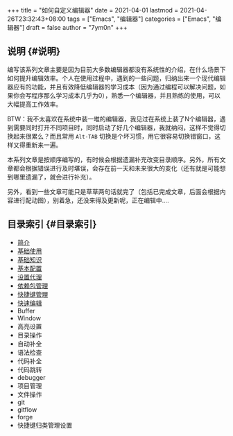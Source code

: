 +++
title = "如何自定义编辑器"
date = 2021-04-01
lastmod = 2021-04-26T23:32:43+08:00
tags = ["Emacs", "编辑器"]
categories = ["Emacs", "编辑器"]
draft = false
author = "7ym0n"
+++

## 说明 {#说明}

编写该系列文章主要是因为目前大多数编辑器都没有系统性的介绍，在什么场景下如何提升编辑效率。个人在使用过程中，遇到的一些问题，归纳出来一个现代编辑器应有的功能，并且有效降低编辑器的学习成本（因为通过编程可以解决问题，如果你会写程序那么学习成本几乎为0），熟悉一个编辑器，并且熟练的使用，可以大幅提高工作效率。

BTW：我不太喜欢在系统中装一堆的编辑器，我见过在系统上装了N个编辑器，遇到需要同时打开不同项目时，同时启动了好几个编辑器，我就纳闷，这样不觉得切换起来很累么？而且常用 `Alt-TAB` 切换是个坏习惯，用它很容易切换错窗口，这样又得重新来一遍。

本系列文章是按顺序编写的，有时候会根据遗漏补充改变目录顺序。另外，所有文章都会根据错误进行及时堪误，会存在前一天和未来很大的变化（还有就是可能想到哪里遗漏了，就会进行补充）。

另外，看到一些文章可能只是草草两句话就完了（包括已完成文章，后面会根据内容进行配动图），别着急，还没来得及更新呢，正在编辑中....


## 目录索引 {#目录索引}

-   [简介](/post/manual/introduction/)
-   [基础使用](/post/manual/basic-usage/)
-   [基础知识](/post/manual/basic)
-   [基本配置](/post/manual/basic-config/)
-   [设置代理](/post/manual/proxy/)
-   [依赖包管理](/post/manual/package/)
-   [快捷键管理](/post/manual/hydra-binding/)
-   [快速编辑](/post/manual/quick-edit)
-   Buffer
-   Window
-   高亮设置
-   目录操作
-   自动补全
-   语法检查
-   代码补全
-   代码跳转
-   debugger
-   项目管理
-   文件操作
-   git
-   gitflow
-   forge
-   快捷键归类管理设置
